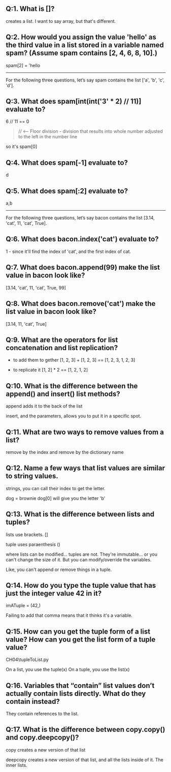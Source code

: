 
## Q:1. What is []?

creates a list. 
I want to say array, but that's different.

## Q:2. How would you assign the value 'hello' as the third value in a list stored in a variable named spam? (Assume spam contains [2, 4, 6, 8, 10].)

spam[2] = 'hello


------
For the following three questions, let’s say spam contains the list ['a', 'b', 'c', 'd'].

## Q:3. What does spam[int(int('3' * 2) // 11)] evaluate to?

6 // 11 == 0
> // <-- Floor division - division that results into whole number adjusted to the left in the number line

so it's spam[0]

## Q:4. What does spam[-1] evaluate to?

d

## Q:5. What does spam[:2] evaluate to?

a,b

-------
For the following three questions, let’s say bacon contains the list [3.14, 'cat', 11, 'cat', True].

## Q:6. What does bacon.index('cat') evaluate to?

1 - 
since it'll find the index of 'cat', and the first index of cat. 


## Q:7. What does bacon.append(99) make the list value in bacon look like?

[3.14, 'cat', 11, 'cat', True, 99]

## Q:8. What does bacon.remove('cat') make the list value in bacon look like?

[3.14, 11, 'cat', True]

## Q:9. What are the operators for list concatenation and list replication?

+ to add them to gether
[1, 2, 3] + [1, 2, 3] == [1, 2, 3, 1, 2, 3]

* to replicate it
[1, 2] * 2 == [1, 2, 1, 2]

## Q:10. What is the difference between the append() and insert() list methods?

append adds it to the back of the list

insert, and the parameters, allows you to put it in a specific spot.

## Q:11. What are two ways to remove values from a list?

remove by the index
and remove by the dictionary name


## Q:12. Name a few ways that list values are similar to string values.

strings, you can call their index to get the letter.

dog = brownie
dog[0] will give you the letter 'b'

## Q:13. What is the difference between lists and tuples?

lists use brackets. []

tuple uses paraenthesis ()

where lists can be modified... tuples are not. They're immutable... or you can't change the size of it. But you can modify/override the variables.

Like, you can't append or remove things in a tuple. 

## Q:14. How do you type the tuple value that has just the integer value 42 in it?

imATuple = (42,)

Failing to add that comma means that it thinks it's a variable.

## Q:15. How can you get the tuple form of a list value? How can you get the list form of a tuple value?

CH04\tupleToList.py

On a list, you use the tuple(x)
On a tuple, you use the list(x)


## Q:16. Variables that “contain” list values don’t actually contain lists directly. What do they contain instead?

They contain references to the list. 

## Q:17. What is the difference between copy.copy() and copy.deepcopy()?

copy creates a new version of that list

deepcopy creates a new version of that list, and all the lists inside of it. The inner lists.